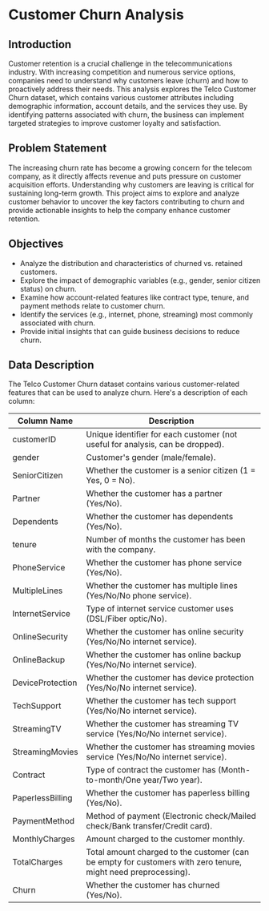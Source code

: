 # Customer Churn Analysis

## Introduction
Customer retention is a crucial challenge in the telecommunications industry. With increasing competition and numerous service options, companies need to understand why customers leave (churn) and how to proactively address their needs.
This analysis explores the Telco Customer Churn dataset, which contains various customer attributes including demographic information, account details, and the services they use. By identifying patterns associated with churn, the business can implement targeted strategies to improve customer loyalty and satisfaction.

## Problem Statement
The increasing churn rate has become a growing concern for the telecom company, as it directly affects revenue and puts pressure on customer acquisition efforts. Understanding why customers are leaving is critical for sustaining long-term growth. This project aims to explore and analyze customer behavior to uncover the key factors contributing to churn and provide actionable insights to help the company enhance customer retention.

 ## Objectives
- Analyze the distribution and characteristics of churned vs. retained customers.
- Explore the impact of demographic variables (e.g., gender, senior citizen status) on churn.
- Examine how account-related features like contract type, tenure, and payment methods relate to customer churn.
- Identify the services (e.g., internet, phone, streaming) most commonly associated with churn.
- Provide initial insights that can guide business decisions to reduce churn.

## Data Description
The Telco Customer Churn dataset contains various customer-related features that can be used to analyze churn. Here's a description of each column:


Column Name        | Description
--------------------|-----------------------------------------------------------------------------------------------------
customerID          | Unique identifier for each customer (not useful for analysis, can be dropped).
gender              | Customer's gender (male/female).
SeniorCitizen       | Whether the customer is a senior citizen (1 = Yes, 0 = No).
Partner             | Whether the customer has a partner (Yes/No).
Dependents          | Whether the customer has dependents (Yes/No).
tenure              | Number of months the customer has been with the company.
PhoneService        | Whether the customer has phone service (Yes/No).
MultipleLines       | Whether the customer has multiple lines (Yes/No/No phone service).
InternetService     | Type of internet service customer uses (DSL/Fiber optic/No).
OnlineSecurity      | Whether the customer has online security (Yes/No/No internet service).
OnlineBackup        | Whether the customer has online backup (Yes/No/No internet service).
DeviceProtection    | Whether the customer has device protection (Yes/No/No internet service).
TechSupport         | Whether the customer has tech support (Yes/No/No internet service).
StreamingTV         | Whether the customer has streaming TV service (Yes/No/No internet service).
StreamingMovies     | Whether the customer has streaming movies service (Yes/No/No internet service).
Contract            | Type of contract the customer has (Month-to-month/One year/Two year).
PaperlessBilling    | Whether the customer has paperless billing (Yes/No).
PaymentMethod       | Method of payment (Electronic check/Mailed check/Bank transfer/Credit card).
MonthlyCharges      | Amount charged to the customer monthly.
TotalCharges        | Total amount charged to the customer (can be empty for customers with zero tenure, might need preprocessing).
Churn               | Whether the customer has churned (Yes/No).
